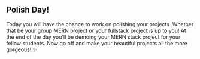 ## Polish Day!

Today you will have the chance to work on polishing your projects. Whether that be your group MERN project or your fullstack project is up to you! At the end of the day you'll be demoing your MERN stack project for your fellow students. Now go off and make your beautiful projects all the more gorgeous! ✨
